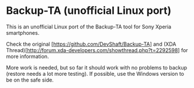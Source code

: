 Backup-TA (unofficial Linux port)
=================================

This is an unofficial Linux port of the Backup-TA tool for Sony Xperia smartphones.

Check the original [https://github.com/DevShaft/Backup-TA] and (XDA Thread)[http://forum.xda-developers.com/showthread.php?t=2292598]
for more information.

More work is needed, but so far it should work with no problems to backup (restore needs a lot
more testing). If possible, use the Windows version to be on the safe side.
